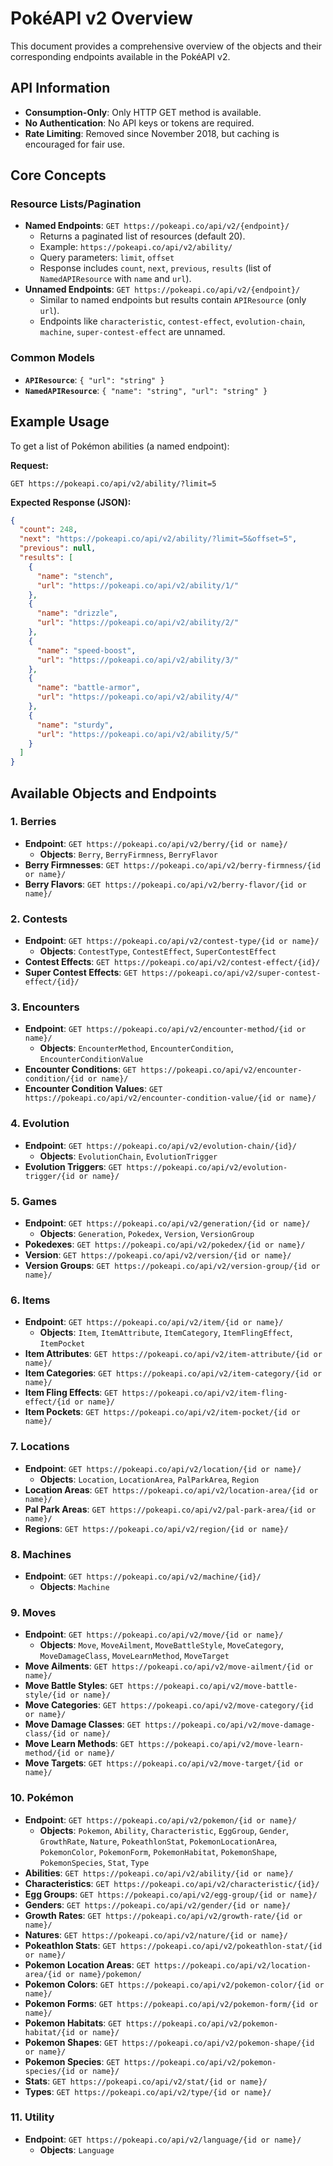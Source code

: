 # PokéAPI v2 Overview

This document provides a comprehensive overview of the objects and their corresponding endpoints available in the PokéAPI v2.

## API Information
*   **Consumption-Only**: Only HTTP GET method is available.
*   **No Authentication**: No API keys or tokens are required.
*   **Rate Limiting**: Removed since November 2018, but caching is encouraged for fair use.

## Core Concepts

### Resource Lists/Pagination
*   **Named Endpoints**: `GET https://pokeapi.co/api/v2/{endpoint}/`
    *   Returns a paginated list of resources (default 20).
    *   Example: `https://pokeapi.co/api/v2/ability/`
    *   Query parameters: `limit`, `offset`
    *   Response includes `count`, `next`, `previous`, `results` (list of `NamedAPIResource` with `name` and `url`).
*   **Unnamed Endpoints**: `GET https://pokeapi.co/api/v2/{endpoint}/`
    *   Similar to named endpoints but results contain `APIResource` (only `url`).
    *   Endpoints like `characteristic`, `contest-effect`, `evolution-chain`, `machine`, `super-contest-effect` are unnamed.

### Common Models
*   **`APIResource`**: `{ "url": "string" }`
*   **`NamedAPIResource`**: `{ "name": "string", "url": "string" }`

## Example Usage

To get a list of Pokémon abilities (a named endpoint):

**Request:**
```
GET https://pokeapi.co/api/v2/ability/?limit=5
```

**Expected Response (JSON):**
```json
{
  "count": 248,
  "next": "https://pokeapi.co/api/v2/ability/?limit=5&offset=5",
  "previous": null,
  "results": [
    {
      "name": "stench",
      "url": "https://pokeapi.co/api/v2/ability/1/"
    },
    {
      "name": "drizzle",
      "url": "https://pokeapi.co/api/v2/ability/2/"
    },
    {
      "name": "speed-boost",
      "url": "https://pokeapi.co/api/v2/ability/3/"
    },
    {
      "name": "battle-armor",
      "url": "https://pokeapi.co/api/v2/ability/4/"
    },
    {
      "name": "sturdy",
      "url": "https://pokeapi.co/api/v2/ability/5/"
    }
  ]
}
```

## Available Objects and Endpoints

### 1. Berries
*   **Endpoint**: `GET https://pokeapi.co/api/v2/berry/{id or name}/`
    *   **Objects**: `Berry`, `BerryFirmness`, `BerryFlavor`
*   **Berry Firmnesses**: `GET https://pokeapi.co/api/v2/berry-firmness/{id or name}/`
*   **Berry Flavors**: `GET https://pokeapi.co/api/v2/berry-flavor/{id or name}/`

### 2. Contests
*   **Endpoint**: `GET https://pokeapi.co/api/v2/contest-type/{id or name}/`
    *   **Objects**: `ContestType`, `ContestEffect`, `SuperContestEffect`
*   **Contest Effects**: `GET https://pokeapi.co/api/v2/contest-effect/{id}/`
*   **Super Contest Effects**: `GET https://pokeapi.co/api/v2/super-contest-effect/{id}/`

### 3. Encounters
*   **Endpoint**: `GET https://pokeapi.co/api/v2/encounter-method/{id or name}/`
    *   **Objects**: `EncounterMethod`, `EncounterCondition`, `EncounterConditionValue`
*   **Encounter Conditions**: `GET https://pokeapi.co/api/v2/encounter-condition/{id or name}/`
*   **Encounter Condition Values**: `GET https://pokeapi.co/api/v2/encounter-condition-value/{id or name}/`

### 4. Evolution
*   **Endpoint**: `GET https://pokeapi.co/api/v2/evolution-chain/{id}/`
    *   **Objects**: `EvolutionChain`, `EvolutionTrigger`
*   **Evolution Triggers**: `GET https://pokeapi.co/api/v2/evolution-trigger/{id or name}/`

### 5. Games
*   **Endpoint**: `GET https://pokeapi.co/api/v2/generation/{id or name}/`
    *   **Objects**: `Generation`, `Pokedex`, `Version`, `VersionGroup`
*   **Pokedexes**: `GET https://pokeapi.co/api/v2/pokedex/{id or name}/`
*   **Version**: `GET https://pokeapi.co/api/v2/version/{id or name}/`
*   **Version Groups**: `GET https://pokeapi.co/api/v2/version-group/{id or name}/`

### 6. Items
*   **Endpoint**: `GET https://pokeapi.co/api/v2/item/{id or name}/`
    *   **Objects**: `Item`, `ItemAttribute`, `ItemCategory`, `ItemFlingEffect`, `ItemPocket`
*   **Item Attributes**: `GET https://pokeapi.co/api/v2/item-attribute/{id or name}/`
*   **Item Categories**: `GET https://pokeapi.co/api/v2/item-category/{id or name}/`
*   **Item Fling Effects**: `GET https://pokeapi.co/api/v2/item-fling-effect/{id or name}/`
*   **Item Pockets**: `GET https://pokeapi.co/api/v2/item-pocket/{id or name}/`

### 7. Locations
*   **Endpoint**: `GET https://pokeapi.co/api/v2/location/{id or name}/`
    *   **Objects**: `Location`, `LocationArea`, `PalParkArea`, `Region`
*   **Location Areas**: `GET https://pokeapi.co/api/v2/location-area/{id or name}/`
*   **Pal Park Areas**: `GET https://pokeapi.co/api/v2/pal-park-area/{id or name}/`
*   **Regions**: `GET https://pokeapi.co/api/v2/region/{id or name}/`

### 8. Machines
*   **Endpoint**: `GET https://pokeapi.co/api/v2/machine/{id}/`
    *   **Objects**: `Machine`

### 9. Moves
*   **Endpoint**: `GET https://pokeapi.co/api/v2/move/{id or name}/`
    *   **Objects**: `Move`, `MoveAilment`, `MoveBattleStyle`, `MoveCategory`, `MoveDamageClass`, `MoveLearnMethod`, `MoveTarget`
*   **Move Ailments**: `GET https://pokeapi.co/api/v2/move-ailment/{id or name}/`
*   **Move Battle Styles**: `GET https://pokeapi.co/api/v2/move-battle-style/{id or name}/`
*   **Move Categories**: `GET https://pokeapi.co/api/v2/move-category/{id or name}/`
*   **Move Damage Classes**: `GET https://pokeapi.co/api/v2/move-damage-class/{id or name}/`
*   **Move Learn Methods**: `GET https://pokeapi.co/api/v2/move-learn-method/{id or name}/`
*   **Move Targets**: `GET https://pokeapi.co/api/v2/move-target/{id or name}/`

### 10. Pokémon
*   **Endpoint**: `GET https://pokeapi.co/api/v2/pokemon/{id or name}/`
    *   **Objects**: `Pokemon`, `Ability`, `Characteristic`, `EggGroup`, `Gender`, `GrowthRate`, `Nature`, `PokeathlonStat`, `PokemonLocationArea`, `PokemonColor`, `PokemonForm`, `PokemonHabitat`, `PokemonShape`, `PokemonSpecies`, `Stat`, `Type`
*   **Abilities**: `GET https://pokeapi.co/api/v2/ability/{id or name}/`
*   **Characteristics**: `GET https://pokeapi.co/api/v2/characteristic/{id}/`
*   **Egg Groups**: `GET https://pokeapi.co/api/v2/egg-group/{id or name}/`
*   **Genders**: `GET https://pokeapi.co/api/v2/gender/{id or name}/`
*   **Growth Rates**: `GET https://pokeapi.co/api/v2/growth-rate/{id or name}/`
*   **Natures**: `GET https://pokeapi.co/api/v2/nature/{id or name}/`
*   **Pokeathlon Stats**: `GET https://pokeapi.co/api/v2/pokeathlon-stat/{id or name}/`
*   **Pokemon Location Areas**: `GET https://pokeapi.co/api/v2/location-area/{id or name}/pokemon/`
*   **Pokemon Colors**: `GET https://pokeapi.co/api/v2/pokemon-color/{id or name}/`
*   **Pokemon Forms**: `GET https://pokeapi.co/api/v2/pokemon-form/{id or name}/`
*   **Pokemon Habitats**: `GET https://pokeapi.co/api/v2/pokemon-habitat/{id or name}/`
*   **Pokemon Shapes**: `GET https://pokeapi.co/api/v2/pokemon-shape/{id or name}/`
*   **Pokemon Species**: `GET https://pokeapi.co/api/v2/pokemon-species/{id or name}/`
*   **Stats**: `GET https://pokeapi.co/api/v2/stat/{id or name}/`
*   **Types**: `GET https://pokeapi.co/api/v2/type/{id or name}/`

### 11. Utility
*   **Endpoint**: `GET https://pokeapi.co/api/v2/language/{id or name}/`
    *   **Objects**: `Language`
